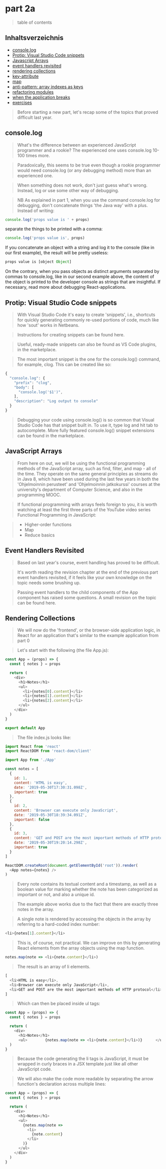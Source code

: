 # part 2a

> table of contents

## Inhaltsverzeichnis

- [console.log](#console-log)
- [Protip: Visual Studio Code snippets](#Protip-Visual-Studio-Code-snippets)
- [Javascript Arrays](#Javascript-Arrays)
- [event handlers revisited](#event-handlers-revisited)
- [rendering collections](#rendering-collections)
- [key-attribute](#key-attribute)
- [map](#map)
- [anti-pattern: array indexes as keys](#anti-pattern:-array-indexes-as-keys)
- [refactoring modules](#refactoring-modules)
- [when the application breaks](#when-the-application-breaks)
- [exercises](#exercises)

> Before starting a new part, let's recap some of the topics that proved difficult last year.

## console.log

> What's the difference between an experienced JavaScript programmer and a rookie? The experienced one uses console.log 10-100 times more.

> Paradoxically, this seems to be true even though a rookie programmer would need console.log (or any debugging method) more than an experienced one.

> When something does not work, don't just guess what's wrong. Instead, log or use some other way of debugging.

> NB As explained in part 1, when you use the command console.log for debugging, don't concatenate things 'the Java way' with a plus. Instead of writing:

```javascript
console.log('props value is ' + props)
```

separate the things to be printed with a comma:

```javascript
console.log('props value is', props)
```

If you concatenate an object with a string and log it to the console (like in our first example), the result will be pretty useless: 

```javascript
props value is [object Object]
```

On the contrary, when you pass objects as distinct arguments separated by commas to console.log, like in our second example above, the content of the object is printed to the developer console as strings that are insightful. If necessary, read more about debugging React-applications.

## Protip: Visual Studio Code snippets

> With Visual Studio Code it's easy to create 'snippets', i.e., shortcuts for quickly generating commonly re-used portions of code, much like how 'sout' works in Netbeans.

> Instructions for creating snippets can be found here.

> Useful, ready-made snippets can also be found as VS Code plugins, in the marketplace.

> The most important snippet is the one for the console.log() command, for example, clog. This can be created like so: 

```javascript
{
  "console.log": {
    "prefix": "clog",
    "body": [
      "console.log('$1')",
    ],
    "description": "Log output to console"
  }
}
```

> Debugging your code using console.log() is so common that Visual Studio Code has that snippet built in. To use it, type log and hit tab to autocomplete. More fully featured console.log() snippet extensions can be found in the marketplace.

## JavaScript Arrays

> From here on out, we will be using the functional programming methods of the JavaScript array, such as find, filter, and map - all of the time. They operate on the same general principles as streams do in Java 8, which have been used during the last few years in both the 'Ohjelmoinnin perusteet' and 'Ohjelmoinnin jatkokurssi' courses at the university's department of Computer Science, and also in the programming MOOC.

> If functional programming with arrays feels foreign to you, it is worth watching at least the first three parts of the YouTube video series Functional Programming in JavaScript:

> - Higher-order functions
> - Map
> - Reduce basics

## Event Handlers Revisited

> Based on last year's course, event handling has proved to be difficult.

> It's worth reading the revision chapter at the end of the previous part event handlers revisited, if it feels like your own knowledge on the topic needs some brushing up.

> Passing event handlers to the child components of the App component has raised some questions. A small revision on the topic can be found here.

## Rendering Collections

> We will now do the 'frontend', or the browser-side application logic, in React for an application that's similar to the example application from part 0

> Let's start with the following (the file App.js):

```javascript
const App = (props) => {
  const { notes } = props

  return (
    <div>
      <h1>Notes</h1>
      <ul>
        <li>{notes[0].content}</li>
        <li>{notes[1].content}</li>
        <li>{notes[2].content}</li>
      </ul>
    </div>
  )
}

export default App
```

> The file index.js looks like:

```javascript
import React from 'react'
import ReactDOM from 'react-dom/client'

import App from './App'

const notes = [
  {
    id: 1,
    content: 'HTML is easy',
    date: '2019-05-30T17:30:31.098Z',
    important: true
  },
  {
    id: 2,
    content: 'Browser can execute only JavaScript',
    date: '2019-05-30T18:39:34.091Z',
    important: false
  },
  {
    id: 3,
    content: 'GET and POST are the most important methods of HTTP protocol',
    date: '2019-05-30T19:20:14.298Z',
    important: true
  }
]

ReactDOM.createRoot(document.getElementById('root')).render(
  <App notes={notes} />
)
```

> Every note contains its textual content and a timestamp, as well as a boolean value for marking whether the note has been categorized as important or not, and also a unique id.

> The example above works due to the fact that there are exactly three notes in the array.

> A single note is rendered by accessing the objects in the array by referring to a hard-coded index number:

```javascript
<li>{notes[1].content}</li>
```

> This is, of course, not practical. We can improve on this by generating React elements from the array objects using the map function.

```javascript
notes.map(note => <li>{note.content}</li>)
```

> The result is an array of li elements.

```javascript
[
  <li>HTML is easy</li>,
  <li>Browser can execute only JavaScript</li>,
  <li>GET and POST are the most important methods of HTTP protocol</li>,
]
```

> Which can then be placed inside ul tags:

```javascript
const App = (props) => {
  const { notes } = props

  return (
    <div>
      <h1>Notes</h1>
      <ul>        {notes.map(note => <li>{note.content}</li>)}      </ul>    </div>
  )
}
```

> Because the code generating the li tags is JavaScript, it must be wrapped in curly braces in a JSX template just like all other JavaScript code.

> We will also make the code more readable by separating the arrow function's declaration across multiple lines:

```javascript
const App = (props) => {
  const { notes } = props

  return (
    <div>
      <h1>Notes</h1>
      <ul>
        {notes.map(note => 
          <li>            
            {note.content}          
          </li>        
        )}
      </ul>
    </div>
  )
}
```